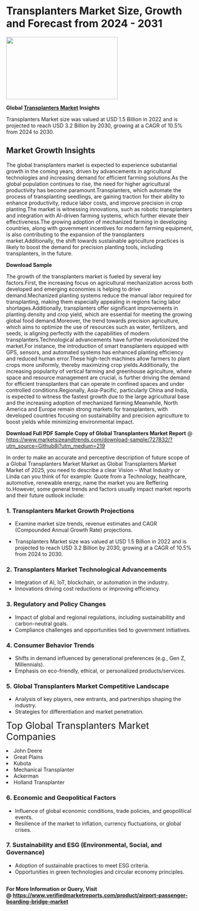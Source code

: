 <H1>Transplanters Market Size, Growth and Forecast from 2024 - 2031</H1><img class="aligncenter size-medium wp-image-584254" src="https://thirdeyenews.in/wp-content/uploads/2024/09/Global-Market-Research-300x168.jpeg" alt="" width="300" height="168" /><p><strong>Global&nbsp;<a href="https://www.marketsizeandtrends.com/download-sample/727832/?utm_source=Github8j?utm_medium=219">Transplanters Market</a> Insights</strong></p><p>Transplanters Market size was valued at USD 1.5 Billion in 2022 and is projected to reach USD 3.2 Billion by 2030, growing at a CAGR of 10.5% from 2024 to 2030.</p><p><h2>Market Growth Insights</h2> <p>The global transplanters market is expected to experience substantial growth in the coming years, driven by advancements in agricultural technologies and increasing demand for efficient farming solutions.As the global population continues to rise, the need for higher agricultural productivity has become paramount.Transplanters, which automate the process of transplanting seedlings, are gaining traction for their ability to enhance productivity, reduce labor costs, and improve precision in crop planting.The market is witnessing innovations, such as robotic transplanters and integration with AI-driven farming systems, which further elevate their effectiveness.The growing adoption of mechanized farming in developing countries, along with government incentives for modern farming equipment, is also contributing to the expansion of the transplanters market.Additionally, the shift towards sustainable agriculture practices is likely to boost the demand for precision planting tools, including transplanters, in the future.</p> <p><strong>Download Sample</strong></p> <p>The growth of the transplanters market is fueled by several key factors.First, the increasing focus on agricultural mechanization across both developed and emerging economies is helping to drive demand.Mechanized planting systems reduce the manual labor required for transplanting, making them especially appealing in regions facing labor shortages.Additionally, transplanters offer significant improvements in planting density and crop yield, which are essential for meeting the growing global food demand.Moreover, the trend towards precision agriculture, which aims to optimize the use of resources such as water, fertilizers, and seeds, is aligning perfectly with the capabilities of modern transplanters.Technological advancements have further revolutionized the market.For instance, the introduction of smart transplanters equipped with GPS, sensors, and automated systems has enhanced planting efficiency and reduced human error.These high-tech machines allow farmers to plant crops more uniformly, thereby maximizing crop yields.Additionally, the increasing popularity of vertical farming and greenhouse agriculture, where space and resource management are crucial, is further driving the demand for efficient transplanters that can operate in confined spaces and under controlled conditions.Regionally, Asia-Pacific, particularly China and India, is expected to witness the fastest growth due to the large agricultural base and the increasing adoption of mechanized farming.Meanwhile, North America and Europe remain strong markets for transplanters, with developed countries focusing on sustainability and precision agriculture to boost yields while minimizing environmental impact.</p> <p><span class=""><strong>Download Full PDF Sample Copy of Global Transplanters Market Report</strong> @ <a href="https://www.marketsizeandtrends.com/download-sample/727832/?utm_source=Github8j?utm_medium=219" target="_blank">https://www.marketsizeandtrends.com/download-sample/727832/?utm_source=Github8j?utm_medium=219</a></span></p><p>In order to make an accurate and perceptive description of future scope of a Global&nbsp;Transplanters Market Market as Global&nbsp;Transplanters Market Market of 2025, you need to describe a clear Vision &ndash; What Industry or Linda can you think of for example: Quote from a Technology, healthcare, automotive, renewable energy, name the market you are Reffering to.However, some general trends and factors usually impact market reports and their future outlook include:</p><h3>1.&nbsp;<strong>Transplanters Market Growth Projections</strong></h3><ul><li>Examine market size trends, revenue estimates and CAGR (Compounded Annual Growth Rate) projections.</li><li><p>Transplanters Market size was valued at USD 1.5 Billion in 2022 and is projected to reach USD 3.2 Billion by 2030, growing at a CAGR of 10.5% from 2024 to 2030.</p></li></ul><h3>2.&nbsp;<strong>Transplanters Market Technological Advancements</strong></h3><ul><li>Integration of AI, IoT, blockchain, or automation in the industry.</li><li>Innovations driving cost reductions or improving efficiency.</li></ul><h3>3.&nbsp;<strong>Regulatory and Policy Changes</strong></h3><ul><li>Impact of global and regional regulations, including sustainability and carbon-neutral goals.</li><li>Compliance challenges and opportunities tied to government initiatives.</li></ul><h3>4.&nbsp;<strong>Consumer Behavior Trends</strong></h3><ul><li>Shifts in demand influenced by generational preferences (e.g., Gen Z, Millennials).</li><li>Emphasis on eco-friendly, ethical, or personalized products/services.</li></ul><h3>5.&nbsp;<strong>Global Transplanters Market Competitive Landscape</strong></h3><ul><li>Analysis of key players, new entrants, and partnerships shaping the industry.</li><li>Strategies for differentiation and market penetration.</li></ul><p data-pm-slice="1 1 []"><span style="color: inherit; font-family: inherit; font-size: 25px;">Top Global Transplanters Market Companies</span></p><div class="" data-test-id=""><p><li>John Deere</li><li> Great Plains</li><li> Kubota</li><li> Mechanical Transplanter</li><li> Ackerman</li><li> Holland Transplanter</li></p></div><h3>6.&nbsp;<strong>Economic and Geopolitical Factors</strong></h3><ul><li>Influence of global economic conditions, trade policies, and geopolitical events.</li><li>Resilience of the market to inflation, currency fluctuations, or global crises.</li></ul><h3>7.&nbsp;<strong>Sustainability and ESG (Environmental, Social, and Governance)</strong></h3><ul><li>Adoption of sustainable practices to meet ESG criteria.</li><li>Opportunities in green technologies and circular economy principles.</li></ul><h2><strong style="font-size: 14px;">For More Information or Query, Visit @&nbsp;</strong><a style="background-color: #ffffff; font-size: 14px;" href="https://www.marketsizeandtrends.com/report/transplanters-market/" target="_blank">https://www.verifiedmarketreports.com/product/airport-passenger-boarding-bridge-market</a></h2>
